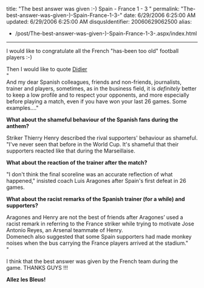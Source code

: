 title: "The best answer was given :-) Spain - France 1 - 3 "
permalink: "The-best-answer-was-given-)-Spain-France-1-3-"
date: 6/29/2006 6:25:00 AM
updated: 6/29/2006 6:25:00 AM
disqusIdentifier: 20060629062500
alias:
 - /post/The-best-answer-was-given-)-Spain-France-1-3-.aspx/index.html
---
I would like to congratulate all the French "has-been too old" football players :-)

Then I would like to quote [Didier](http://www.didierbeck.com/)<br>"<br>And my dear Spanish colleagues, friends and non-friends, journalists, trainer and players, sometimes, as in the business field, it is *definitely* better to keep a low profile and to respect your opponents, and more especially before playing a match, even if you have won your last 26 games. Some examples...."
<!-- more -->

<strong>What about the shameful behaviour of the Spanish fans during the anthem?</strong>

Striker Thierry Henry described the rival supporters' behaviour as shameful. "I've never seen that before in the World Cup. It's shameful that their supporters reacted like that during the Marseillaise. 

<strong>What about the reaction of the trainer after the match? </strong>

"I don't think the final scoreline was an accurate reflection of what happened," insisted coach Luis Aragones after Spain's first defeat in 26 games. 

<strong>What about the racist remarks of the Spanish trainer (for a while) and supporters? </strong>

Aragones and Henry are not the best of friends after Aragones’ used a racist remark in referring to the France striker while trying to motivate Jose Antonio Reyes, an Arsenal teammate of Henry. <br>Domenech also suggested that some Spain supporters had made monkey noises when the bus carrying the France players arrived at the stadium."<br>"

I think that the best answer was given by the French team during the game. THANKS GUYS !!!

<strong>Allez les Bleus! </strong>

